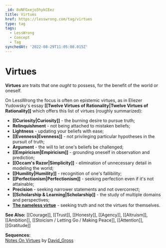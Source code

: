```yaml
---
_id: 8uNFGxejo5hykCEez
title: Virtues
href: https://lesswrong.com/tag/virtues
type: tag
tags:
  - LessWrong
  - Concept
  - Tag
synchedAt: '2022-08-29T11:05:08.015Z'
---
```

# Virtues

**Virtues** are traits that one *ought* to possess, for the benefit of the world or oneself.

On LessWrong the focus is often on epistemic virtues, as in Eliezer Yudowsky's essay **[[Twelve Virtues of Rationality|Twelve Virtues of Rationality]]** which offers this list of virtues (roughly summarized):

- **[[Curiosity|Curiosity]]** \- the burning desire to pursue truth;
- **Relinquishment** \- not being attached to mistaken beliefs;
- **Lightness** \- updating your beliefs with ease;
- **[[Evenness|Evenness]]** \- not privileging particular hypotheses in the pursuit of truth;
- **Argument** \- the will to let one's beliefs be challenged;
- **[[Empiricism|Empiricism]]** \- grounding oneself in observation and prediction;
- **[[Occam's Razor|Simplicity]]** \- elimination of unnecessary detail in modeling the world;
- **[[Humility|Humility]]** \- recognition of one's fallibility;
- **[[Perfectionism|Perfectionism]]** \- seeking perfection even if it's not attainable;
- **Precision** \- seeking narrower statements and not overcorrect;
- **[[Scholarship & Learning|Scholarship]]** \- the study of multiple domains and perspectives;
- [**The nameless virtue**](https://www.lesswrong.com/tag/twelfth-virtue) \- seeking truth and not the virtues for themselves.

**See Also:** [[Courage]], [[Trust]], [[Honesty]], [[Agency]], [[Altruism]], [[Ambition]], [[Stoicism / Letting Go / Making Peace]], [[Attention]], [[Gratitude]]

**Sequences:**  
[Notes On Virtues](https://www.lesswrong.com/s/xqgwpmwDYsn8osoje) by [David_Gross](https://www.lesswrong.com/users/david_gross)